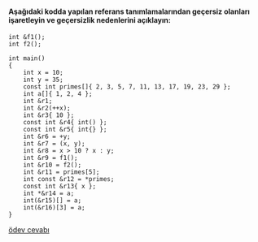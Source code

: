 #### Aşağıdaki kodda yapılan referans tanımlamalarından geçersiz olanları işaretleyin ve geçersizlik nedenlerini açıklayın:

```
int &f1();
int f2();

int main()
{
	int x = 10;
	int y = 35;
	const int primes[]{ 2, 3, 5, 7, 11, 13, 17, 19, 23, 29 };
	int a[]{ 1, 2, 4 };
	int &r1;
	int &r2(++x);
	int &r3{ 10 };
	const int &r4{ int() };
	const int &r5{ int{} };
	int &r6 = +y;
	int &r7 = (x, y);
	int &r8 = x > 10 ? x : y;
	int &r9 = f1();
	int &r10 = f2();
	int &r11 = primes[5];
	int const &r12 = *primes;
	const int &r13{ x };
	int *&r14 = a;
	int(&r15)[] = a;
	int(&r16)[3] = a;
}
```

[ödev cevabı](https://vimeo.com/362516832)
